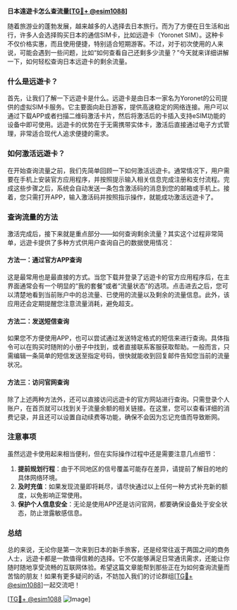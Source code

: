 **日本遠遊卡怎么查流量[[TG💪+ @esim1088](https://t.me/s/esim1088)]**

随着旅游业的蓬勃发展，越来越多的人选择去日本旅行。而为了方便在日生活和出行，许多人会选择购买日本的通信SIM卡，比如远遊卡（Yoronet SIM）。这种卡不仅价格实惠，而且使用便捷，特别适合短期游客。不过，对于初次使用的人来说，可能会遇到一些问题，比如“如何查看自己还剩多少流量？”今天就来详细讲解一下，如何轻松查询日本远遊卡的剩余流量。

### 什么是远遊卡？

首先，让我们了解一下远遊卡是什么。远遊卡是由日本一家名为Yoronet的公司提供的虚拟SIM卡服务。它主要面向赴日游客，提供高速稳定的网络连接。用户可以通过下载APP或者扫描二维码激活卡片，然后将激活后的卡插入支持eSIM功能的设备中即可使用。远遊卡的优势在于无需携带实体卡，激活后直接通过电子方式管理，非常适合现代人追求便捷的需求。

### 如何激活远遊卡？

在开始查询流量之前，我们先简单回顾一下如何激活远遊卡。通常情况下，用户需要在手机上安装官方应用程序，并按照提示输入相关信息完成注册和支付流程。完成这些步骤之后，系统会自动发送一条包含激活码的消息到您的邮箱或手机上。接着，您只需打开APP，输入激活码并按照指示操作，就能成功激活远遊卡了。

### 查询流量的方法

激活完成后，接下来就是重点部分——如何查询剩余流量？其实这个过程非常简单，远遊卡提供了多种方式供用户查询自己的数据使用情况：

#### 方法一：通过官方APP查询
这是最常用也是最直接的方式。当您下载并登录了远遊卡的官方应用程序后，在主界面通常会有一个明显的“我的套餐”或者“流量状态”的选项。点击进去之后，您可以清楚地看到当前账户中的总流量、已使用的流量以及剩余的流量信息。此外，该应用还会定期提醒您注意流量消耗，避免超支。

#### 方法二：发送短信查询
如果您不方便使用APP，也可以尝试通过发送特定格式的短信来进行查询。具体指令可以在购买时随附的小册子中找到，或者直接联系客服获取帮助。一般而言，只需编辑一条简单的短信发送至指定号码，很快就能收到回复邮件告知您当前的流量状况。

#### 方法三：访问官网查询
除了上述两种方法外，还可以直接访问远遊卡的官方网站进行查询。只需登录个人账户，在首页就可以找到关于流量余额的相关链接。在这里，您可以查看详细的消费记录，并且还可以设置自动续费等功能，确保不会因为忘记充值而导致断网。

### 注意事项

虽然远遊卡使用起来相当便利，但在实际操作过程中还是需要注意几点细节：
1. **提前规划行程**：由于不同地区的信号覆盖可能存在差异，请提前了解目的地的具体网络环境。
2. **及时充值**：如果发现流量即将耗尽，请尽快通过以上任何一种方式补充新的额度，以免影响正常使用。
3. **保护个人信息安全**：无论是使用APP还是访问官网，都要确保设备处于安全状态，防止泄露敏感信息。

### 总结

总的来说，无论你是第一次来到日本的新手旅客，还是经常往返于两国之间的商务人士，远遊卡都是一款值得信赖的选择。它不仅能够满足日常通讯需求，还能让你随时随地享受流畅的互联网体验。希望这篇文章能帮到那些正在为如何查询流量而苦恼的朋友！如果有更多疑问的话，不妨加入我们的讨论群组[[TG💪+ @esim1088](https://t.me/s/esim1088)]一起交流吧！

[[TG💪+ @esim1088](https://t.me/s/esim1088) ![Image](https://i.postimg.cc/4NQfJmqS/Snipaste-2025-05-13-00-14-12.png)]